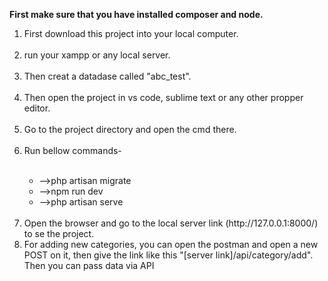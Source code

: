 <b>First make sure that you have installed composer and node.</b>

<ol>
<li>First download this project into your local computer.</li>
<br>
<li>run your xampp or any local server.</li>
<br>
<li>Then creat a datadase called "abc_test".</li>
<br>
<li>Then open the project in vs code, sublime text or any other propper editor.</li>
<br>
<li>Go to the project directory and open the cmd there.</li>
<br>
<li>Run bellow commands-</li>
<br>
<ul>
<li>-->php artisan migrate</li>
<li>-->npm run dev</li>
<li>-->php artisan serve</li>

</ul>
<br>
<li>Open the browser and go to the local server link (http://127.0.0.1:8000/) to se the project.</li>
<li>For adding new categories, you can open the postman and open a new POST on it, then give the link like this "[server link]/api/category/add". Then you can pass data via API </li>
</ol>
